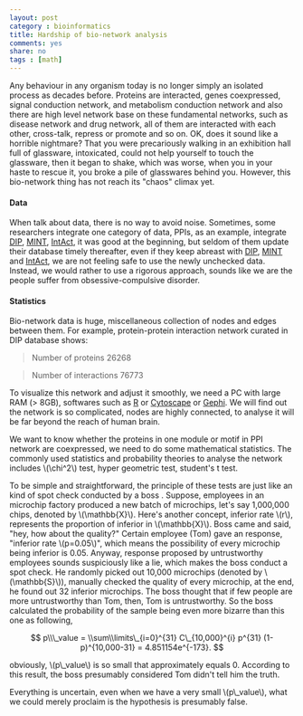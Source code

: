 ```yaml
---
layout: post 
category : bioinformatics
title: Hardship of bio-network analysis
comments: yes
share: no
tags : [math]
---
```

Any behaviour in any organism today is no longer simply an isolated process as decades before.
Proteins are interacted, genes coexpressed, signal conduction network, and metabolism conduction network and also there are high level network base on these fundamental networks, such as disease network and drug network, all of them are interacted with each other, cross-talk, repress or promote and so on.
OK, does it sound like a horrible nightmare? That you were precariously walking in an exhibition hall full of glassware, intoxicated, could not help yourself to touch the glassware, then it began to shake, which was worse, when you in your haste to rescue it, you broke a pile of glasswares behind you.
However, this bio-network thing has not reach its "chaos" climax yet.

#### Data

When talk about data, there is no way to avoid noise.
Sometimes, some researchers integrate one category of data, PPIs, as an example, integrate [DIP][DIP], [MINT][MINT], [IntAct][IntAct], it was good at the beginning, but seldom of them update their database timely thereafter, even if they keep abreast with [DIP][DIP], [MINT][MINT] and [IntAct][IntAct], we are not feeling safe to use the newly unchecked data.
Instead, we would rather to use a rigorous approach, sounds like we are the people suffer from obsessive-compulsive disorder.

#### Statistics

Bio-network data is huge, miscellaneous collection of nodes and edges between them.
For example, protein-protein interaction network curated in DIP database shows:

> Number of proteins	26268

> Number of interactions	76773

To visualize this network and adjust it smoothly, we need a PC with large RAM (> 8GB), softwares such as [R][R] or [Cytoscape][Cytoscape] or [Gephi][Gephi].
We will find out the network is so complicated, nodes are highly connected, to analyse it will be far beyond the reach of human brain.

We want to know whether the proteins in one module or motif in PPI network are coexpressed, we need to do some mathematical statistics.
The commonly used statistics and probability theories to analyse the network includes \\(\\chi\^2\\) test, hyper geometric test, student's t test.

To be simple and straightforward, the principle of these tests are just like an kind of spot check conducted by a boss .
Suppose, employees in an microchip factory produced a new batch of microchips, let's say 1,000,000 chips, denoted by \\(\\mathbb{X}\\).
Here's another concept, inferior rate \\(r\\), represents the proportion of inferior in \\(\\mathbb{X}\\).
Boss came and said, "hey, how about the quality?" 
Certain employee (Tom) gave an response, "inferior rate \\(p=0.05\\)", which means the possibility of every microchip being inferior is 0.05.
Anyway, response proposed by untrustworthy employees sounds suspiciously like a lie, which makes the boss conduct a spot check.
He randomly picked out 10,000 microchips (denoted by \\(\\mathbb{S}\\)), manually checked the quality of every microchip, at the end, he found out 32 inferior microchips.
The boss thought that if few people are more untrustworthy than Tom, then, Tom is untrustworthy.
So the boss calculated the probability of the sample being even more bizarre than this one as following,

$$ p\\\_value = \\sum\\limits\_{i=0}^{31} C\_{10,000}^{i} p^{31} (1-p)^{10,000-31} = 4.851154e^{-173}. $$

obviously, \\(p\\\_value\\) is so small that approximately equals 0.
According to this result, the boss presumably considered Tom didn't tell him the truth.

Everything is uncertain, even when we have a very small \\(p\\\_value\\), what we could merely proclaim is the hypothesis is presumably false.

[DIP]: http://dip.doe-mbi.ucla.edu/dip/ 
[R]: http://cran.r-project.org/ 
[Cytoscape]: http://www.cytoscape.org/ 
[Gephi]: http://www.gephi.org/ 
[IntAct]: http://www.ebi.ac.uk/intact/ 
[MINT]: http://mint.bio.uniroma2.it/mint/ 





